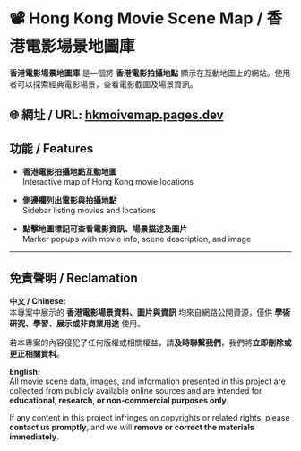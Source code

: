 # 📽️ Hong Kong Movie Scene Map / 香港電影場景地圖庫

**香港電影場景地圖庫** 是一個將 **香港電影拍攝地點** 顯示在互動地圖上的網站。使用者可以探索經典電影場景，查看電影截圖及場景資訊。

🌐 網址 / URL: [hkmoivemap.pages.dev](https://hkmoivemap.pages.dev)
---

## 功能 / Features

- **香港電影拍攝地點互動地圖**  
  Interactive map of Hong Kong movie locations

- **側邊欄列出電影與拍攝地點**  
  Sidebar listing movies and locations

- **點擊地圖標記可查看電影資訊、場景描述及圖片**  
  Marker popups with movie info, scene description, and image

---

## 免責聲明 / Reclamation

**中文 / Chinese:**  
本專案中展示的 **香港電影場景資料、圖片與資訊** 均來自網路公開資源，僅供 **學術研究、學習、展示或非商業用途** 使用。  

若本專案的內容侵犯了任何版權或相關權益，請**及時聯繫我們**，我們將**立即刪除或更正相關資料**。

**English:**  
All movie scene data, images, and information presented in this project are collected from publicly available online sources and are intended for **educational, research, or non-commercial purposes only**.  

If any content in this project infringes on copyrights or related rights, please **contact us promptly**, and we will **remove or correct the materials immediately**.
